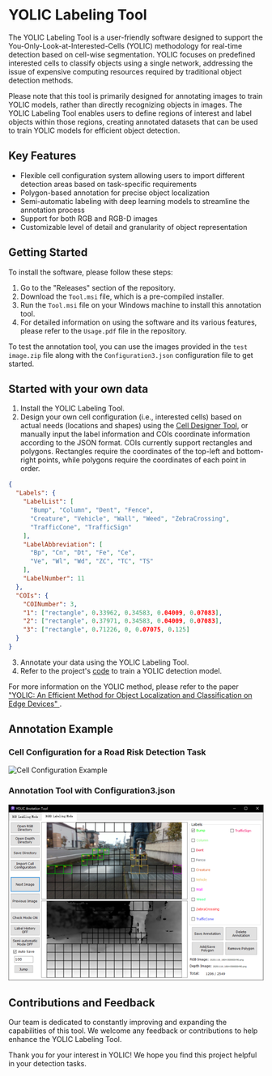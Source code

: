 # YOLIC Labeling Tool
The YOLIC Labeling Tool is a user-friendly software designed to support the You-Only-Look-at-Interested-Cells (YOLIC) methodology for real-time detection based on cell-wise segmentation. YOLIC focuses on predefined interested cells to classify objects using a single network, addressing the issue of expensive computing resources required by traditional object detection methods.

Please note that this tool is primarily designed for annotating images to train YOLIC models, rather than directly recognizing objects in images. The YOLIC Labeling Tool enables users to define regions of interest and label objects within those regions, creating annotated datasets that can be used to train YOLIC models for efficient object detection.

## Key Features
- Flexible cell configuration system allowing users to import different detection areas based on task-specific requirements
- Polygon-based annotation for precise object localization
- Semi-automatic labeling with deep learning models to streamline the annotation process
- Support for both RGB and RGB-D images
- Customizable level of detail and granularity of object representation

## Getting Started

  To install the software, please follow these steps:
  1. Go to the "Releases" section of the repository.
  2. Download the `Tool.msi` file, which is a pre-compiled installer.
  3. Run the `Tool.msi` file on your Windows machine to install this annotation tool.
  4. For detailed information on using the software and its various features, please refer to the `Usage.pdf` file in the repository.
     
To test the annotation tool, you can use the images provided in the `test image.zip` file along with the `Configuration3.json` configuration file to get started.

## Started with your own data

  1. Install the YOLIC Labeling Tool.
  2. Design your own cell configuration (i.e., interested cells) based on actual needs (locations and shapes) using the [Cell Designer Tool](https://github.com/kai3316/Cell-designer), or manually input the label information and COIs coordinate information according to the JSON format. COIs currently support rectangles and polygons. Rectangles require the coordinates of the top-left and bottom-right points, while polygons require the coordinates of each point in order.

  ```json
  {
    "Labels": {
      "LabelList": [
        "Bump", "Column", "Dent", "Fence",
        "Creature", "Vehicle", "Wall", "Weed", "ZebraCrossing",
        "TrafficCone", "TrafficSign"
      ],
      "LabelAbbreviation": [
        "Bp", "Cn", "Dt", "Fe", "Ce",
        "Ve", "Wl", "Wd", "ZC", "TC", "TS"
      ],
      "LabelNumber": 11
    },
    "COIs": {
      "COINumber": 3,
      "1": ["rectangle", 0.33962, 0.34583, 0.04009, 0.07083],
      "2": ["rectangle", 0.37971, 0.34583, 0.04009, 0.07083],
      "3": ["rectangle", 0.71226, 0, 0.07075, 0.125]
    }
  }
 ```
  3. Annotate your data using the YOLIC Labeling Tool.
  4. Refer to the project's [code](https://github.com/kai3316/YOLIC_code) to train a YOLIC detection model.
     
For more information on the YOLIC method, please refer to the paper ["YOLIC: An Efficient Method for Object Localization and Classification on Edge Devices" ](https://arxiv.org/abs/2307.06689).

## Annotation Example

### Cell Configuration for a Road Risk Detection Task
![Cell Configuration Example](https://github.com/kai3316/YOLIC-Labeling/blob/master/cellExample.png)
### Annotation Tool with Configuration3.json
![Annotation Tool GUI](https://github.com/Inceptionnet/YOLIC-Labeling/blob/master/images/LabelingGUI.png)

## Contributions and Feedback
Our team is dedicated to constantly improving and expanding the capabilities of this tool. We welcome any feedback or contributions to help enhance the YOLIC Labeling Tool.

Thank you for your interest in YOLIC! We hope you find this project helpful in your detection tasks.
